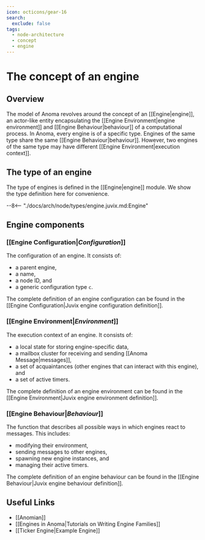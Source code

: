 ```yaml
---
icon: octicons/gear-16
search:
  exclude: false
tags:
  - node-architecture
  - concept
  - engine
---
```


# The concept of an engine

## Overview

The model of Anoma revolves around the concept of an [[Engine|engine]], an
actor-like entity encapsulating the [[Engine Environment|engine environment]] and
[[Engine Behaviour|behaviour]] of a computational process. In Anoma, every
engine is of a specific type. Engines of the same type share the same
[[Engine Behaviour|behaviour]]. However, two engines of the same type may have different
[[Engine Environment|execution context]].

## The type of an engine

The type of engines is defined in the [[Engine|engine]] module.
We show the type definition here for convenience.

--8<-- "./docs/arch/node/types/engine.juvix.md:Engine"

## Engine components

### [[Engine Configuration|*Configuration*]]

The configuration of an engine. It consists of:

- a parent engine,
- a name,
- a node ID, and
- a generic configuration type `c`.

The complete definition of an engine configuration can be found in the
[[Engine Configuration|Juvix engine configuration definition]].

### [[Engine Environment|*Environment*]]

The execution context of an engine. It consists of:

- a local state for storing engine-specific data,
- a mailbox cluster for receiving and sending [[Anoma Message|messages]],
- a set of acquaintances (other engines that can interact with this engine), and
- a set of active timers.

The complete definition of an engine environment can be found in the
[[Engine Environment|Juvix engine environment definition]].

### [[Engine Behaviour|*Behaviour*]]

The function that describes all possible ways in which engines react to
messages. This includes:

- modifying their environment,
- sending messages to other engines,
- spawning new engine instances, and
- managing their active timers.

The complete definition of an engine behaviour can be found in the
[[Engine Behaviour|Juvix engine behaviour definition]].

## Useful Links

- [[Anomian]]
- [[Engines in Anoma|Tutorials on Writing Engine Families]]
- [[Ticker Engine|Example Engine]]
